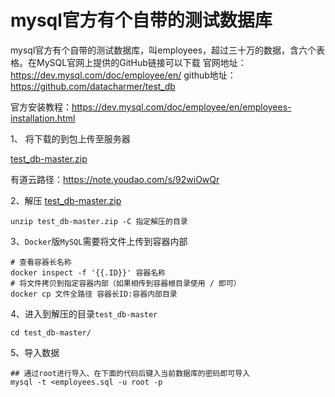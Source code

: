 # mysql官方有个自带的测试数据库

mysql官方有个自带的测试数据库，叫employees，超过三十万的数据，含六个表格。在MySQL官网上提供的GitHub链接可以下载
官网地址：https://dev.mysql.com/doc/employee/en/
github地址：https://github.com/datacharmer/test_db

官方安装教程：https://dev.mysql.com/doc/employee/en/employees-installation.html

1、 将下载的到包上传至服务器

 [test_db-master.zip](..\..\..\TyporaPackage\test_db-master.zip) 

有道云路径：https://note.youdao.com/s/92wiOwQr

2、解压 [test_db-master.zip](H:\迅雷下载\test_db-master.zip) 

```shell
unzip test_db-master.zip -C 指定解压的目录
```

3、`Docker`版`MySQL`需要将文件上传到容器内部

```shell
# 查看容器长名称
docker inspect -f '{{.ID}}' 容器名称
# 将文件拷贝到指定容器内部（如果相传到容器根目录使用 / 即可）
docker cp 文件全路径 容器长ID:容器内部目录
```

4、进入到解压的目录`test_db-master`

```shell
cd test_db-master/
```

5、导入数据

```shell
## 通过root进行导入、在下面的代码后键入当前数据库的密码即可导入
mysql -t <employees.sql -u root -p
```

